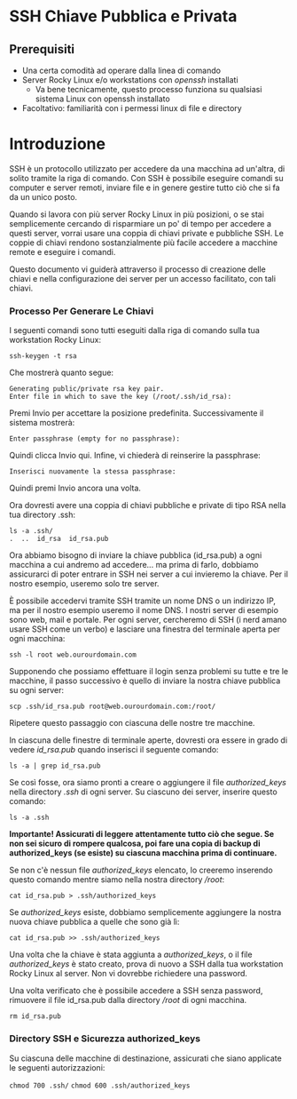 # SSH Chiave Pubblica e Privata

## Prerequisiti

* Una certa comodità ad operare dalla linea di comando
* Server Rocky Linux e/o workstations con *openssh* installati
    * Va bene tecnicamente, questo processo funziona su qualsiasi sistema Linux con openssh installato
* Facoltativo: familiarità con i permessi linux di file e directory

# Introduzione

SSH è un protocollo utilizzato per accedere da una macchina ad un'altra, di solito tramite la riga di comando. Con SSH è possibile eseguire comandi su computer e server remoti, inviare file e in genere gestire tutto ciò che si fa da un unico posto.

Quando si lavora con più server Rocky Linux in più posizioni, o se stai semplicemente cercando di risparmiare un po' di tempo per accedere a questi server, vorrai usare una coppia di chiavi private e pubbliche SSH. Le coppie di chiavi rendono sostanzialmente più facile accedere a macchine remote e eseguire i comandi.

Questo documento vi guiderà attraverso il processo di creazione delle chiavi e nella configurazione dei server per un accesso facilitato, con tali chiavi.

### Processo Per Generare Le Chiavi

I seguenti comandi sono tutti eseguiti dalla riga di comando sulla tua workstation Rocky Linux:

`ssh-keygen -t rsa`

Che mostrerà quanto segue:

```
Generating public/private rsa key pair.
Enter file in which to save the key (/root/.ssh/id_rsa):
```

Premi Invio per accettare la posizione predefinita. Successivamente il sistema mostrerà:

`Enter passphrase (empty for no passphrase):`

Quindi clicca Invio qui. Infine, vi chiederà di reinserire la passphrase:

`Inserisci nuovamente la stessa passphrase:`

Quindi premi Invio ancora una volta.

Ora dovresti avere una coppia di chiavi pubbliche e private di tipo RSA nella tua directory .ssh:

```
ls -a .ssh/
.  ..  id_rsa  id_rsa.pub
```

Ora abbiamo bisogno di inviare la chiave pubblica (id_rsa.pub) a ogni macchina a cui andremo ad accedere... ma prima di farlo, dobbiamo assicurarci di poter entrare in SSH nei server a cui invieremo la chiave. Per il nostro esempio, useremo solo tre server.

È possibile accedervi tramite SSH tramite un nome DNS o un indirizzo IP, ma per il nostro esempio useremo il nome DNS. I nostri server di esempio sono web, mail e portale. Per ogni server, cercheremo di SSH (i nerd amano usare SSH come un verbo) e lasciare una finestra del terminale aperta per ogni macchina:

`ssh -l root web.ourourdomain.com`

Supponendo che possiamo effettuare il login senza problemi su tutte e tre le macchine, il passo successivo è quello di inviare la nostra chiave pubblica su ogni server:

`scp .ssh/id_rsa.pub root@web.ourourdomain.com:/root/`

Ripetere questo passaggio con ciascuna delle nostre tre macchine.

In ciascuna delle finestre di terminale aperte, dovresti ora essere in grado di vedere *id_rsa.pub* quando inserisci il seguente comando:

`ls -a | grep id_rsa.pub`

Se così fosse, ora siamo pronti a creare o aggiungere il file *authorized_keys* nella directory *.ssh* di ogni server. Su ciascuno dei server, inserire questo comando:

`ls -a .ssh`

**Importante! Assicurati di leggere attentamente tutto ciò che segue. Se non sei sicuro di rompere qualcosa, poi fare una copia di backup di authorized_keys (se esiste) su ciascuna macchina prima di continuare.**

Se non c'è nessun file *authorized_keys* elencato, lo creeremo inserendo questo comando mentre siamo nella nostra directory _/root_:

`cat id_rsa.pub > .ssh/authorized_keys`

Se _authorized_keys_ esiste, dobbiamo semplicemente aggiungere la nostra nuova chiave pubblica a quelle che sono già lì:

`cat id_rsa.pub >> .ssh/authorized_keys`

Una volta che la chiave è stata aggiunta a _authorized_keys_, o il file _authorized_keys_ è stato creato, prova di nuovo a SSH dalla tua workstation Rocky Linux al server. Non vi dovrebbe richiedere una password.

Una volta verificato che è possibile accedere a SSH senza password, rimuovere il file id_rsa.pub dalla directory _/root_ di ogni macchina.

`rm id_rsa.pub`

### Directory SSH e Sicurezza authorized_keys

Su ciascuna delle macchine di destinazione, assicurati che siano applicate le seguenti autorizzazioni:

`chmod 700 .ssh/` `chmod 600 .ssh/authorized_keys`



